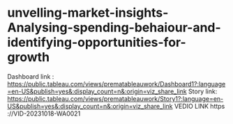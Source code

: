 # unvelling-market-insights-Analysing-spending-behaiour-and-identifying-opportunities-for-growth
Dashboard link : https://public.tableau.com/views/prematableauwork/Dashboard1?:language=en-US&publish=yes&:display_count=n&:origin=viz_share_link
Story link:  https://public.tableau.com/views/prematableauwork/Story1?:language=en-US&publish=yes&:display_count=n&:origin=viz_share_link
VEDIO LINK https ://VID-20231018-WA0021
